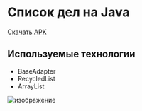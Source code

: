 # Список дел на Java

[Скачать APK](app_debug.apk)

## Используемые технологии
* BaseAdapter
* RecycledList
* ArrayList

![изображение](https://user-images.githubusercontent.com/6175334/142582443-044bdf16-a448-40fa-bc80-2e8d7224402c.png)
